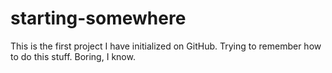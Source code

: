 # starting-somewhere
This is the first project I have initialized on GitHub. Trying to remember how to do this stuff.
Boring, I know. 
